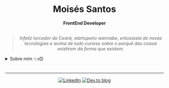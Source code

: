 <h1 align="center"> Moisés Santos </h1>
    
<div align="center">
<b>FrontEnd Developer</b>
<br>
<br>

<blockquote>
    <p><i>
     Infeliz torcedor do Ceará, startupeiro wannabe, entusiasta de novas tecnologias e acima de tudo curioso sobre o porquê das coisas existirem da forma que existem.
    </i></p>
</blockquote>
</div>

<details closed>
<summary>Sobre mim 👈😊</summary>

---

<div align="right" style="margin:auto">
     <a href="https://github.com/mbarbosasan">
        <img height='100%'
             src="https://github-readme-stats.vercel.app/api/top-langs/?username=mbarbosasan&langs_count=6&hide_border=true&layout=compact&show_icons=true&line_height=24&theme=transparent&title_color=4a86d1&custom_title=Minhas%20linguagens%20favoritas"
             alt="Linguagens mais utilizadas"
             align="right">
    </a>
</div>

Opa, Eu sou o Moisés! :wave:😊

Estou sempre praticando/lendo coisas novas, não apenas sobre tecnologia, mas também sobre filosofia e história especialmente, além disso também gosto bastante de escrever sobre experiências pessoais e pensamentos, tenho começado a escrever e expor meus aprendizados através do [Dev.to]([url](https://dev.to/mbarbosasan/)) e você pode acompanhar por lá, feedbacks são incentivados e encorajados.

No meu tempo livre estou me estressando muito com o Alvinegro de Porangabussu, gosto bastante de jogar ARPGs e RPGs, apesar de não ter mais tanto tempo assim, além de Distopias, é sempre um assunto que gosto de discutir.

Atualmente eu tenho como minha especialidade o FrontEnd com JavaScript/Typescript e Angular, mas tenho conhecimentos que considero bastante sólidos no BackEnd com Java e Spring Boot, além disso também venho me aventurando recentemente com Microfrontends com SingleSPA e DevOps através da criação de containers com Docker e deploy em ferramentas como Vercel, Fly.io.

Estou trabalhando atualmente na IBM como Application Developer com especialidade em FrontEnd com Angular.

Por último mas não menos importante, eu utilizo o GitHub como um Storage, então são basicamentes POCs de algo que preciso implementar ou estou estudando então não espere nada muito organizado.

</details>

<br/>

---

<div align="center">

[![LinkedIn](https://img.shields.io/badge/linkedin-%230077B5.svg?style=for-the-badge&logo=linkedin&logoColor=white)](https://www.linkedin.com/in/mbarbosasan/)
[![Dev.to blog](https://img.shields.io/badge/dev.to-0A0A0A?style=for-the-badge&logo=dev.to&logoColor=white)](https://dev.to/mbarbosasan)

</div>
